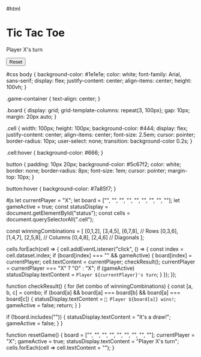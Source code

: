 #html
<!DOCTYPE html>
<html lang="en">
<head>
  <meta charset="UTF-8" />
  <title>Tic Tac Toe</title>
  <link rel="stylesheet" href="style.css" />
</head>
<body>
  <div class="game-container">
    <h1>Tic Tac Toe</h1>
    <div class="board" id="board">
      <!-- 3x3 Grid -->
      <div class="cell" data-index="0"></div>
      <div class="cell" data-index="1"></div>
      <div class="cell" data-index="2"></div>
      <div class="cell" data-index="3"></div>
      <div class="cell" data-index="4"></div>
      <div class="cell" data-index="5"></div>
      <div class="cell" data-index="6"></div>
      <div class="cell" data-index="7"></div>
      <div class="cell" data-index="8"></div>
    </div>
    <p id="status">Player X's turn</p>
    <button onclick="resetGame()">Reset</button>
  </div>
  <script src="script.js"></script>
</body>
</html>

#css
body {
  background-color: #1e1e1e;
  color: white;
  font-family: Arial, sans-serif;
  display: flex;
  justify-content: center;
  align-items: center;
  height: 100vh;
}

.game-container {
  text-align: center;
}

.board {
  display: grid;
  grid-template-columns: repeat(3, 100px);
  gap: 10px;
  margin: 20px auto;
}

.cell {
  width: 100px;
  height: 100px;
  background-color: #444;
  display: flex;
  justify-content: center;
  align-items: center;
  font-size: 2.5em;
  cursor: pointer;
  border-radius: 10px;
  user-select: none;
  transition: background-color 0.2s;
}

.cell:hover {
  background-color: #666;
}

button {
  padding: 10px 20px;
  background-color: #5c67f2;
  color: white;
  border: none;
  border-radius: 8px;
  font-size: 1em;
  cursor: pointer;
  margin-top: 10px;
}

button:hover {
  background-color: #7a85f7;
}

#js
let currentPlayer = "X";
let board = ["", "", "", "", "", "", "", "", ""];
let gameActive = true;
const statusDisplay = document.getElementById("status");
const cells = document.querySelectorAll(".cell");

const winningCombinations = [
  [0,1,2], [3,4,5], [6,7,8], // Rows
  [0,3,6], [1,4,7], [2,5,8], // Columns
  [0,4,8], [2,4,6]           // Diagonals
];

cells.forEach(cell => {
  cell.addEventListener("click", () => {
    const index = cell.dataset.index;
    if (board[index] === "" && gameActive) {
      board[index] = currentPlayer;
      cell.textContent = currentPlayer;
      checkResult();
      currentPlayer = currentPlayer === "X" ? "O" : "X";
      if (gameActive) statusDisplay.textContent = `Player ${currentPlayer}'s turn`;
    }
  });
});

function checkResult() {
  for (let combo of winningCombinations) {
    const [a, b, c] = combo;
    if (board[a] && board[a] === board[b] && board[a] === board[c]) {
      statusDisplay.textContent = `🎉 Player ${board[a]} wins!`;
      gameActive = false;
      return;
    }
  }

  if (!board.includes("")) {
    statusDisplay.textContent = "It's a draw!";
    gameActive = false;
  }
}

function resetGame() {
  board = ["", "", "", "", "", "", "", "", ""];
  currentPlayer = "X";
  gameActive = true;
  statusDisplay.textContent = "Player X's turn";
  cells.forEach(cell => cell.textContent = "");
}
